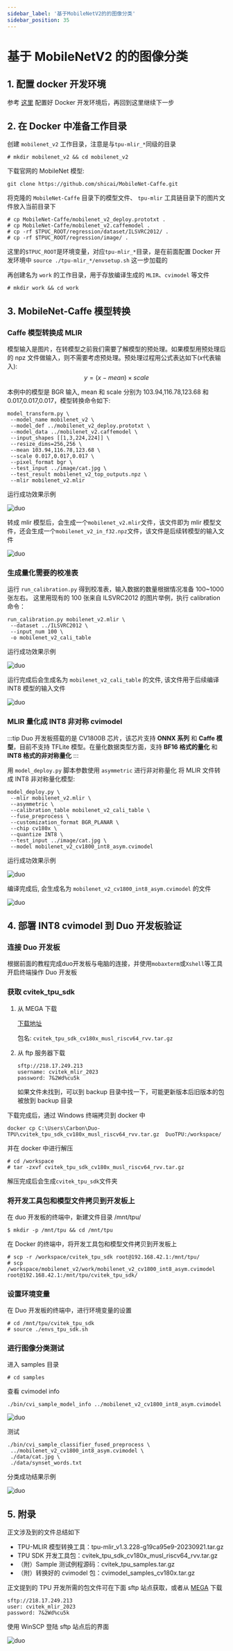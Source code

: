 ```yaml
---
sidebar_label: '基于MobileNetV2的的图像分类'
sidebar_position: 35
---
```


# 基于 MobileNetV2 的的图像分类

## 1. 配置 docker 开发环境

参考 [这里](https://milkv.io/zh/docs/duo/application-development/tpu/tpu-docker) 配置好 Docker 开发环境后，再回到这里继续下一步

## 2. 在 Docker 中准备工作目录

创建 `mobilenet_v2` 工作目录，注意是与`tpu-mlir_*`同级的目录
```
# mkdir mobilenet_v2 && cd mobilenet_v2
```

下载官网的 MobileNet 模型:
```
git clone https://github.com/shicai/MobileNet-Caffe.git
```

将克隆的 `MobileNet-Caffe` 目录下的模型文件、 `tpu-mlir` 工具链目录下的图片文件放入当前目录下
```
# cp MobileNet-Caffe/mobilenet_v2_deploy.prototxt .
# cp MobileNet-Caffe/mobilenet_v2.caffemodel .
# cp -rf $TPUC_ROOT/regression/dataset/ILSVRC2012/ .
# cp -rf $TPUC_ROOT/regression/image/ .
```
这里的`$TPUC_ROOT`是环境变量，对应`tpu-mlir_*`目录，是在前面配置 Docker 开发环境中 `source ./tpu-mlir_*/envsetup.sh` 这一步加载的

再创建名为 `work` 的工作目录，用于存放编译生成的 `MLIR`、`cvimodel` 等文件
```
# mkdir work && cd work
```

## 3. MobileNet-Caffe 模型转换

###  Caffe 模型转换成 MLIR

模型输入是图片，在转模型之前我们需要了解模型的预处理。如果模型用预处理后的 npz 文件做输入，则不需要考虑预处理。预处理过程用公式表达如下($x$代表输入): $$ y = (x-mean)\times scale $$

本例中的模型是 BGR 输入, mean 和 scale 分别为 103.94,116.78,123.68 和 0.017,0.017,0.017，模型转换命令如下:
```
model_transform.py \
 --model_name mobilenet_v2 \
 --model_def ../mobilenet_v2_deploy.prototxt \
 --model_data ../mobilenet_v2.caffemodel \
 --input_shapes [[1,3,224,224]] \
 --resize_dims=256,256 \
 --mean 103.94,116.78,123.68 \
 --scale 0.017,0.017,0.017 \
 --pixel_format bgr \
 --test_input ../image/cat.jpg \
 --test_result mobilenet_v2_top_outputs.npz \
 --mlir mobilenet_v2.mlir
```

运行成功效果示例

![duo](/docs/duo/tpu/duo-tpu-mobilenetv2_05.png)

转成 mlir 模型后，会生成一个`mobilenet_v2.mlir`文件，该文件即为 mlir 模型文件，还会生成一个`mobilenet_v2_in_f32.npz`文件，该文件是后续转模型的输入文件

![duo](/docs/duo/tpu/duo-tpu-mobilenetv2_06.png)

### 生成量化需要的校准表

运行 `run_calibration.py` 得到校准表，输入数据的数量根据情况准备 100~1000 张左右。 这里用现有的 100 张来自 ILSVRC2012 的图片举例，执行 calibration 命令：

```
run_calibration.py mobilenet_v2.mlir \
 --dataset ../ILSVRC2012 \
 --input_num 100 \
 -o mobilenet_v2_cali_table
```

运行成功效果示例

![duo](/docs/duo/tpu/duo-tpu-mobilenetv2_07.png)

运行完成后会生成名为 `mobilenet_v2_cali_table` 的文件, 该文件用于后续编译 INT8 模型的输入文件

![duo](/docs/duo/tpu/duo-tpu-mobilenetv2_08.png)

### MLIR 量化成 INT8 非对称 cvimodel

:::tip
Duo 开发板搭载的是 CV1800B 芯片，该芯片支持 **ONNX 系列** 和 **Caffe 模型**，目前不支持 TFLite 模型。在量化数据类型方面，支持 **BF16 格式的量化** 和 **INT8 格式的非对称量化**
:::

用 `model_deploy.py` 脚本参数使用 `asymmetric` 进行非对称量化 将 MLIR 文件转成 INT8 非对称量化模型:
```
model_deploy.py \
 --mlir mobilenet_v2.mlir \
 --asymmetric \
 --calibration_table mobilenet_v2_cali_table \
 --fuse_preprocess \
 --customization_format BGR_PLANAR \
 --chip cv180x \
 --quantize INT8 \
 --test_input ../image/cat.jpg \
 --model mobilenet_v2_cv1800_int8_asym.cvimodel
```

运行成功效果示例

![duo](/docs/duo/tpu/duo-tpu-mobilenetv2_09.png)

编译完成后, 会生成名为 `mobilenet_v2_cv1800_int8_asym.cvimodel` 的文件

![duo](/docs/duo/tpu/duo-tpu-mobilenetv2_10.png)

## 4. 部署 INT8 cvimodel 到 Duo 开发板验证

### 连接 Duo 开发板

根据前面的教程完成duo开发板与电脑的连接，并使用`mobaxterm`或`Xshell`等工具开启终端操作 Duo 开发板

### 获取 cvitek_tpu_sdk

1. 从 MEGA 下载

   [下载地址](https://mega.nz/folder/yZghQA4R#aZkbTwJb7Ji5LvAWIuBtag)

   包名: `cvitek_tpu_sdk_cv180x_musl_riscv64_rvv.tar.gz`

2. 从 ftp 服务器下载

   ```
   sftp://218.17.249.213
   username: cvitek_mlir_2023
   password: 7&2Wd%cu5k
   ```
   如果文件未找到，可以到 backup 目录中找一下，可能更新版本后旧版本的包被放到 backup 目录


下载完成后，通过 Windows 终端拷贝到 docker 中
```
docker cp C:\Users\Carbon\Duo-TPU\cvitek_tpu_sdk_cv180x_musl_riscv64_rvv.tar.gz  DuoTPU:/workspace/
```

并在 docker 中进行解压
```
# cd /workspace
# tar -zxvf cvitek_tpu_sdk_cv180x_musl_riscv64_rvv.tar.gz
```

解压完成后会生成`cvitek_tpu_sdk`文件夹

### 将开发工具包和模型文件拷贝到开发板上

在 duo 开发板的终端中，新建文件目录 /mnt/tpu/
```
$ mkdir -p /mnt/tpu && cd /mnt/tpu
```

在 Docker 的终端中，将开发工具包和模型文件拷贝到开发板上
```
# scp -r /workspace/cvitek_tpu_sdk root@192.168.42.1:/mnt/tpu/
# scp /workspace/mobilenet_v2/work/mobilenet_v2_cv1800_int8_asym.cvimodel root@192.168.42.1:/mnt/tpu/cvitek_tpu_sdk/
```

### 设置环境变量

在 Duo 开发板的终端中，进行环境变量的设置
```
# cd /mnt/tpu/cvitek_tpu_sdk
# source ./envs_tpu_sdk.sh
```

### 进行图像分类测试

进入 samples 目录

```
# cd samples
```

查看 cvimodel info
```
./bin/cvi_sample_model_info ../mobilenet_v2_cv1800_int8_asym.cvimodel
```

![duo](/docs/duo/tpu/duo-tpu-mobilenetv2_11.png)

测试
```
./bin/cvi_sample_classifier_fused_preprocess \
 ../mobilenet_v2_cv1800_int8_asym.cvimodel \
 ./data/cat.jpg \
 ./data/synset_words.txt
```

分类成功结果示例

![duo](/docs/duo/tpu/duo-tpu-mobilenetv2_12.png)


## 5. 附录

正文涉及到的文件总结如下

- TPU-MLIR 模型转换工具：tpu-mlir_v1.3.228-g19ca95e9-20230921.tar.gz
- TPU SDK 开发工具包：cvitek_tpu_sdk_cv180x_musl_riscv64_rvv.tar.gz
- （附）Sample 测试例程源码：cvitek_tpu_samples.tar.gz
- （附）转换好的 cvimodel 包：cvimodel_samples_cv180x.tar.gz

正文提到的 TPU 开发所需的包文件可在下面 sftp 站点获取，或者从 [MEGA](https://mega.nz/folder/yZghQA4R#aZkbTwJb7Ji5LvAWIuBtag) 下载
```
sftp://218.17.249.213
user: cvitek_mlir_2023
password: 7&2Wd%cu5k
```

使用 WinSCP 登陆 sftp 站点后的界面

![duo](/docs/duo/tpu/duo-tpu-sftp.png)
